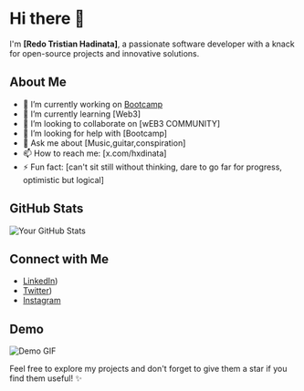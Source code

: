 # Hi there 👋

I'm **[Redo Tristian Hadinata]**, a passionate software developer with a knack for open-source projects and innovative solutions.

## About Me
- 🔭 I’m currently working on [Bootcamp](https://www.risein.com)
- 🌱 I’m currently learning [Web3]
- 👯 I’m looking to collaborate on [wEB3 COMMUNITY]
- 🤔 I’m looking for help with [Bootcamp]
- 💬 Ask me about [Music,guitar,conspiration]
- 📫 How to reach me: [x.com/hxdinata]
- ⚡ Fun fact: [can't sit still without thinking, dare to go far for progress, optimistic but logical]


## GitHub Stats
![Your GitHub Stats](https://github-readme-stats.vercel.app/api?username=yourusername&show_icons=true)

## Connect with Me
- [LinkedIn](https://www.linkedin.com/in/redo-tristian-hadinata/))
- [Twitter](https://x.com/hxdinata))
- [Instagram](https://www.instagram.com/hxdinata/)

## Demo
![Demo GIF](link-ke-gif)

Feel free to explore my projects and don't forget to give them a star if you find them useful! ✨
